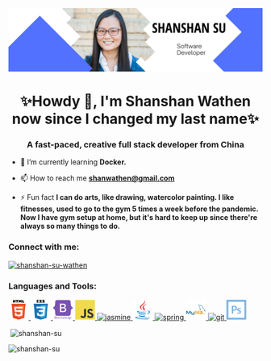![Header](image/shanshansu_banner.png)

<h1 align="center">✨Howdy 👋, I'm Shanshan Wathen now since I changed my last name✨</h1>
<h3 align="center">A fast-paced, creative full stack developer from China</h3>

- 🌱 I’m currently learning **Docker.**

- 📫 How to reach me **shanwathen@gmail.com**

- ⚡ Fun fact **I can do arts, like drawing, watercolor painting. I like fitnesses, used to go to the gym 5 times a week before the pandemic. Now I have gym setup at home, but it's hard to keep up since there're always so many things to do.**

<h3 align="left">Connect with me:</h3>
<p align="left">
<a href="https://linkedin.com/in/shanshan-su-wathen" target="blank"><img align="center" src="https://raw.githubusercontent.com/rahuldkjain/github-profile-readme-generator/master/src/images/icons/Social/linked-in-alt.svg" alt="shanshan-su-wathen" height="30" width="40" /></a>
</p>

<h3 align="left">Languages and Tools:</h3>
<p align="left"> 
<a href="https://www.w3.org/html/" target="_blank"> <img src="https://raw.githubusercontent.com/devicons/devicon/master/icons/html5/html5-original-wordmark.svg" alt="html5" width="40" height="40"/> </a> 
<a href="https://www.w3schools.com/css/" target="_blank"> <img src="https://raw.githubusercontent.com/devicons/devicon/master/icons/css3/css3-original-wordmark.svg" alt="css3" width="40" height="40"/> </a> 
<a href="https://getbootstrap.com" target="_blank"> <img src="https://raw.githubusercontent.com/devicons/devicon/master/icons/bootstrap/bootstrap-plain-wordmark.svg" alt="bootstrap" width="40" height="40"/> </a> 
<a href="https://developer.mozilla.org/en-US/docs/Web/JavaScript" target="_blank"> <img src="https://raw.githubusercontent.com/devicons/devicon/master/icons/javascript/javascript-original.svg" alt="javascript" width="40" height="40"/> </a> 
<a href="https://jasmine.github.io/" target="_blank"> <img src="https://www.vectorlogo.zone/logos/jasmine/jasmine-icon.svg" alt="jasmine" width="40" height="40"/> </a>
<a href="https://www.java.com" target="_blank"> <img src="https://raw.githubusercontent.com/devicons/devicon/master/icons/java/java-original.svg" alt="java" width="40" height="40"/> </a> 
<a href="https://spring.io/" target="_blank"> <img src="https://www.vectorlogo.zone/logos/springio/springio-icon.svg" alt="spring" width="40" height="40"/> </a> 
<a href="https://www.mysql.com/" target="_blank"> <img src="https://raw.githubusercontent.com/devicons/devicon/master/icons/mysql/mysql-original-wordmark.svg" alt="mysql" width="40" height="40"/> </a>
<a href="https://git-scm.com/" target="_blank"> <img src="https://www.vectorlogo.zone/logos/git-scm/git-scm-icon.svg" alt="git" width="40" height="40"/> </a>
<a href="https://www.photoshop.com/en" target="_blank"> <img src="https://raw.githubusercontent.com/devicons/devicon/master/icons/photoshop/photoshop-line.svg" alt="photoshop" width="40" height="40"/> </a>
</p>

<p>&nbsp;<img align="center" src="https://github-readme-stats.vercel.app/api?username=shanshan-su&show_icons=true&locale=en" alt="shanshan-su" /></p>
<p><img align="left" src="https://github-readme-stats.vercel.app/api/top-langs?username=shanshan-su&show_icons=true&locale=en&layout=compact" alt="shanshan-su" /></p>
